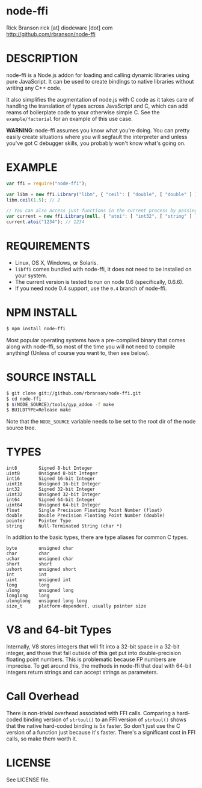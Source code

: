 # node-ffi

Rick Branson rick [at] diodeware [dot] com
http://github.com/rbranson/node-ffi

# DESCRIPTION

node-ffi is a Node.js addon for loading and calling dynamic libraries using pure JavaScript. It can be used to create bindings to native libraries without writing any C++ code.

It also simplifies the augmentation of node.js with C code as it takes care of handling the translation of types across JavaScript and C, which can add reams of boilerplate code to your otherwise simple C. See the `example/factorial` for an example of this use case.

**WARNING**: node-ffi assumes you know what you're doing. You can pretty easily create situations where you will segfault the interpreter and unless you've got C debugger skills, you probably won't know what's going on.

# EXAMPLE

``` js
var ffi = require("node-ffi");

var libm = new ffi.Library("libm", { "ceil": [ "double", [ "double" ] ] });
libm.ceil(1.5); // 2

// You can also access just functions in the current process by passing a null
var current = new ffi.Library(null, { "atoi": [ "int32", [ "string" ] ] });
current.atoi("1234"); // 1234
```

# REQUIREMENTS

 * Linux, OS X, Windows, or Solaris.
 * `libffi` comes bundled with node-ffi, it does not need to be installed on your system.
 * The current version is tested to run on node 0.6 (specifically, 0.6.6).
 * If you need node 0.4 support, use the `0.4` branch of node-ffi.

# NPM INSTALL

``` bash
$ npm install node-ffi
```

Most popular operating systems have a pre-compiled binary that comes along with node-ffi, so most of the time you will not need to compile anything! (Unless of course you want to, then see below).

# SOURCE INSTALL

``` bash
$ git clone git://github.com/rbranson/node-ffi.git
$ cd node-ffi
$ $(NODE_SOURCE)/tools/gyp_addon -f make
$ BUILDTYPE=Release make
```

Note that the `NODE_SOURCE` variable needs to be set to the root dir of the node source tree.

# TYPES

    int8        Signed 8-bit Integer
    uint8       Unsigned 8-bit Integer
    int16       Signed 16-bit Integer
    uint16      Unsigned 16-bit Integer
    int32       Signed 32-bit Integer
    uint32      Unsigned 32-bit Integer
    int64       Signed 64-bit Integer
    uint64      Unsigned 64-bit Integer
    float       Single Precision Floating Point Number (float)
    double      Double Precision Floating Point Number (double)
    pointer     Pointer Type
    string      Null-Terminated String (char *)

In addition to the basic types, there are type aliases for common C types.

    byte        unsigned char
    char        char
    uchar       unsigned char
    short       short
    ushort      unsigned short
    int         int
    uint        unsigned int
    long        long
    ulong       unsigned long
    longlong    long
    ulonglong   unsigned long long
    size_t      platform-dependent, usually pointer size

# V8 and 64-bit Types

Internally, V8 stores integers that will fit into a 32-bit space in a 32-bit integer, and those that fall outside of this get put into double-precision floating point numbers. This is problematic because FP numbers are imprecise. To get around this, the methods in node-ffi that deal with 64-bit integers return strings and can accept strings as parameters.

# Call Overhead

There is non-trivial overhead associated with FFI calls. Comparing a hard-coded binding version of `strtoul()` to an FFI version of `strtoul()` shows that the native hard-coded binding is 5x faster. So don't just use the C version of a function just because it's faster. There's a significant cost in FFI calls, so make them worth it.

# LICENSE

See LICENSE file.
